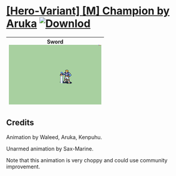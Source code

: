 # [\[Hero-Variant\] \[M\] Champion by Aruka](./) [![Downlod](https://img.shields.io/badge/Download--red?style=social&logo=github)](https://minhaskamal.github.io/DownGit/#/home?url=https://github.com/Klokinator/FE-Repo/tree/main/Battle%20Animations%2FInfantry%20-%20(Swd)%20Mercenaries%20and%20Heroes%2F%5BHero-Variant%5D%20%5BM%5D%20Champion%20by%20Aruka)

| <b>Sword</b><br/><img alt="Sword animation" src="./1.%20Sword/Sword.gif"/> |
| :---: |

## Credits

Animation by Waleed, Aruka, Kenpuhu.

Unarmed animation by Sax-Marine.

Note that this animation is very choppy and could use community improvement.


